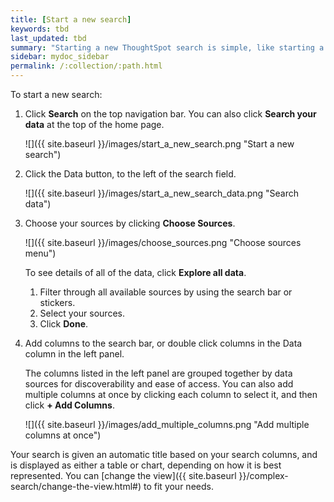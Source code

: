 ```yaml
---
title: [Start a new search]
keywords: tbd
last_updated: tbd
summary: "Starting a new ThoughtSpot search is simple, like starting a new Google search."
sidebar: mydoc_sidebar
permalink: /:collection/:path.html
---
```

To start a new search:

1. Click **Search** on the top navigation bar. You can also click **Search your data** at the top of the home page.

     ![]({{ site.baseurl }}/images/start_a_new_search.png "Start a new search")
2. Click the Data button, to the left of the search field.

     ![]({{ site.baseurl }}/images/start_a_new_search_data.png "Search data")


3. Choose your sources by clicking **Choose Sources**.

     ![]({{ site.baseurl }}/images/choose_sources.png "Choose sources menu")

     To see details of all of the data, click **Explore all data**.

    1. Filter through all available sources by using the search bar or stickers.
    2. Select your sources.
    3. Click **Done**.

3. Add columns to the search bar, or double click columns in the Data column in the left panel.

   The columns listed in the left panel are grouped together by data sources for discoverability and ease of access. You can also add multiple columns at once by clicking each column to select it, and then click **+ Add Columns**.

     ![]({{ site.baseurl }}/images/add_multiple_columns.png "Add multiple columns at once")

Your search is given an automatic title based on your search columns, and is displayed as either a table or chart, depending on how it is best represented. You can [change the view]({{ site.baseurl }}/complex-search/change-the-view.html#) to fit your needs.
